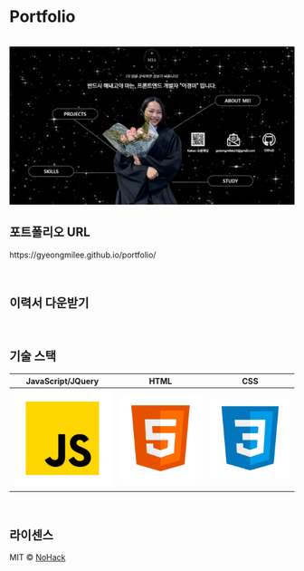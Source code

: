 # Portfolio

<p align="center">
  <br>
  <img src="./img/portfolio_main.jpg">
  <br>
</p>

## 포트폴리오 URL

<p align="justify">
https://gyeongmilee.github.io/portfolio/
</p>

<br>

## 이력서 다운받기

<p align="justify">
<a href="./입사지원서_이경미(최종).pdf" download="이경미_이력서"></a>
</p>

<br>

## 기술 스택

| JavaScript/JQuery |  HTML   |  CSS   |
| :---------------: | :-----: | :----: |
|       ![js]       | ![html] | ![css] |

<br>

## 라이센스

MIT &copy; [NoHack](mailto:lbjp114@gmail.com)

<!-- Stack Icon Refernces -->

[js]: /images/stack/javascript.svg
[html]: ./images/stack/html.svg
[css]: ./images/stack/css.svg
